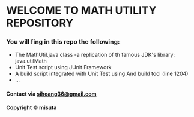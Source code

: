 # WELCOME TO MATH UTILITY REPOSITORY

### You will fing in this repo the following:

* The MathUtil.java class -a replication of th famous JDK's library: java.utilMath
* Unit Test script using JUnit Framework
* A build script integrated with Unit Test using And build tool (line 1204)
* ...

#### Contact via sihoang36@gmail.com

#### Copyright &#169; misuta